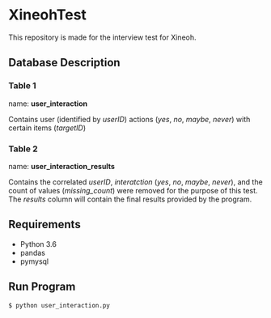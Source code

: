 # XineohTest
This repository is made for the interview test for Xineoh.

## Database Description

### Table 1
name: **user_interaction**

Contains user (identified by *userID*) actions (*yes*, *no*, *maybe*, *never*) with certain items (*targetID*)


### Table 2
name: **user_interaction_results**

Contains the correlated *userID*, *interatction* (*yes*, *no*, *maybe*, *never*), and the count of values (*missing_count*) were removed for the purpose of this test. The *results* column will contain the final results provided by the program.

## Requirements
* Python 3.6
* pandas
* pymysql

## Run Program
```
$ python user_interaction.py
```